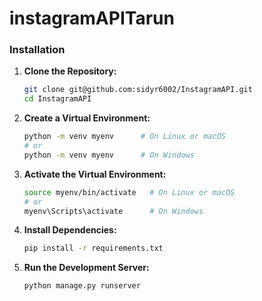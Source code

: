 # instagramAPITarun

### Installation

1. **Clone the Repository:**

    ```bash
    git clone git@github.com:sidyr6002/InstagramAPI.git
    cd InstagramAPI
    ```

2. **Create a Virtual Environment:**

    ```bash
    python -m venv myenv      # On Linux or macOS
    # or
    python -m venv myenv      # On Windows
    ```

3. **Activate the Virtual Environment:**

    ```bash
    source myenv/bin/activate   # On Linux or macOS
    # or
    myenv\Scripts\activate      # On Windows
    ```

4. **Install Dependencies:**

    ```bash
    pip install -r requirements.txt
    ```

7. **Run the Development Server:**

    ```bash
    python manage.py runserver
    ```
